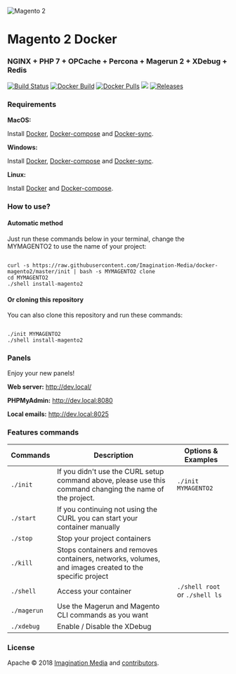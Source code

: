 ![Magento 2](https://cdn.rawgit.com/rafaelstz/magento2-snippets-visualstudio/master/images/icon.png)

#  Magento 2 Docker

### NGINX + PHP 7 + OPCache + Percona + Magerun 2 + XDebug + Redis

[![Build Status](https://travis-ci.org/Imagination-Media/docker-magento2.svg?branch=master)](https://travis-ci.org/Imagination-Media/docker-magento2)
[![Docker Build](https://img.shields.io/docker/build/imaginationmedia/magento2.svg)](https://hub.docker.com/r/rafaelcgstz/magento2/)
[![Docker Pulls](https://img.shields.io/docker/pulls/imaginationmedia/magento2.svg)](https://hub.docker.com/r/imaginationmedia/magento2/)
[![](https://images.microbadger.com/badges/image/imaginationmedia/magento2:php7.1-fpm.svg)](https://microbadger.com/images/imaginationmedia/magento2:php7.1-fpm)
[![Releases](https://img.shields.io/github/release/Imagination-Media/docker-magento2.svg)](https://github.com/Imagination-Media/docker-magento2/releases)

### Requirements

**MacOS:**

Install [Docker](https://docs.docker.com/docker-for-mac/install/), [Docker-compose](https://docs.docker.com/compose/install/#install-compose) and [Docker-sync](https://github.com/EugenMayer/docker-sync/wiki/docker-sync-on-OSX).

**Windows:**

Install [Docker](https://docs.docker.com/docker-for-windows/install/), [Docker-compose](https://docs.docker.com/compose/install/#install-compose) and [Docker-sync](https://github.com/EugenMayer/docker-sync/wiki/docker-sync-on-Windows).

**Linux:**

Install [Docker](https://docs.docker.com/engine/installation/linux/docker-ce/ubuntu/) and [Docker-compose](https://docs.docker.com/compose/install/#install-compose).

### How to use?

#### Automatic method

Just run these commands below in your terminal, change the MYMAGENTO2 to use the name of your project:

```

curl -s https://raw.githubusercontent.com/Imagination-Media/docker-magento2/master/init | bash -s MYMAGENTO2 clone
cd MYMAGENTO2
./shell install-magento2

```

#### Or cloning this repository

You can also clone this repository and run these commands:

```

./init MYMAGENTO2
./shell install-magento2

```

### Panels

Enjoy your new panels!

**Web server:** http://dev.local/

**PHPMyAdmin:** http://dev.local:8080

**Local emails:** http://dev.local:8025

### Features commands

| Commands  | Description  | Options & Examples |
|---|---|---|
| `./init`  | If you didn't use the CURL setup command above, please use this command changing the name of the project.  | `./init MYMAGENTO2` |
| `./start`  | If you continuing not using the CURL you can start your container manually  | |
| `./stop`  | Stop your project containers  | |
| `./kill`  | Stops containers and removes containers, networks, volumes, and images created to the specific project  | |
| `./shell`  | Access your container  | `./shell root` or `./shell ls` | |
| `./magerun`  | Use the Magerun and Magento CLI commands as you want | |
| `./xdebug`  |  Enable / Disable the XDebug | |

### License

Apache © 2018 [Imagination Media](https://github.com/Imagination-Media) and [contributors](https://github.com/Imagination-Media/docker-magento2/graphs/contributors).
